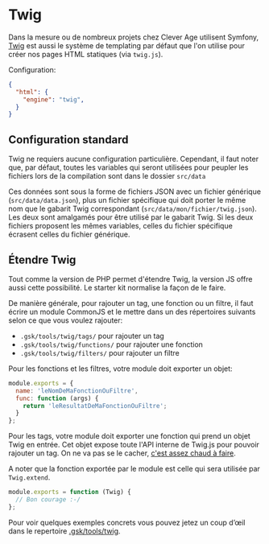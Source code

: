 
Twig
===============================================================================

Dans la mesure ou de nombreux projets chez Clever Age utilisent Symfony,
[Twig](http://twig.sensiolabs.org/) est aussi le système de templating par
défaut que l'on utilise pour créer nos pages HTML statiques (via `twig.js`).

Configuration:
```json
{
  "html": {
    "engine": "twig",
  }
}
```


Configuration standard
-------------------------------------------------------------------------------

Twig ne requiers aucune configuration particulière. Cependant, il faut noter
que, par défaut, toutes les variables qui seront utilisées pour peupler les
fichiers lors de la compilation sont dans le dossier `src/data`

Ces données sont sous la forme de fichiers JSON avec un fichier générique
(`src/data/data.json`), plus un fichier spécifique qui doit porter le même nom
que le gabarit Twig correspondant (`src/data/mon/fichier/twig.json`). Les deux
sont amalgamés pour être utilisé par le gabarit Twig. Si les deux fichiers
proposent les mêmes variables, celles du fichier spécifique écrasent celles du
fichier générique.

Étendre Twig
-------------------------------------------------------------------------------
Tout comme la version de PHP permet d'étendre Twig, la version JS offre aussi
cette possibilité. Le starter kit normalise la façon de le faire.

De manière générale, pour rajouter un tag, une fonction ou un filtre, il faut
écrire un module CommonJS et le mettre dans un des répertoires suivants selon
ce que vous voulez rajouter:

* `.gsk/tools/twig/tags/` pour rajouter un tag
* `.gsk/tools/twig/functions/` pour rajouter une fonction
* `.gsk/tools/twig/filters/` pour rajouter un filtre

Pour les fonctions et les filtres, votre module doit exporter un objet:

```javascript
module.exports = {
  name: 'leNomDeMaFonctionOuFiltre',
  func: function (args) {
    return 'leResultatDeMaFonctionOuFiltre';
  }
};
```

Pour les tags, votre module doit exporter une fonction qui prend un objet Twig
en entrée. Cet objet expose toute l'API interne de Twig.js pour pouvoir rajouter
un tag. On ne va pas se le cacher, [c'est assez chaud à faire](https://github.com/justjohn/twig.js/wiki/Extending-twig.js-With-Custom-Tags).

A noter que la fonction exportée par le module est celle qui sera utilisée par
`Twig.extend`.

```javascript
module.exports = function (Twig) {
  // Bon courage :-/
};
```

Pour voir quelques exemples concrets vous pouvez jetez un coup d’œil dans le
repertoire [.gsk/tools/twig](.gsk/tools/twig).


